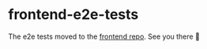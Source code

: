 # frontend-e2e-tests

The e2e tests moved to the [frontend repo](https://github.com/serlo/frontend).
See you there 👋
